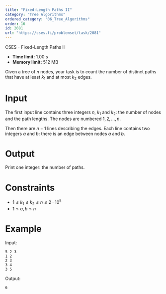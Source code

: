 ```yaml
---
title: "Fixed-Length Paths II"
category: "Tree Algorithms"
ordered_category: "06_Tree_Algorithms"
order: 16
id: 2081
url: "https://cses.fi/problemset/task/2081"
---
```


CSES - Fixed-Length Paths II

  * **Time limit:** 1.00 s
  * **Memory limit:** 512 MB

Given a tree of $n$ nodes, your task is to count the number of distinct paths
that have at least $k_1$ and at most $k_2$ edges.

# Input

The first input line contains three integers $n$, $k_1$ and $k_2$: the number
of nodes and the path lengths. The nodes are numbered $1,2,\ldots,n$.

Then there are $n-1$ lines describing the edges. Each line contains two
integers $a$ and $b$: there is an edge between nodes $a$ and $b$.

# Output

Print one integer: the number of paths.

# Constraints

  * $1 \le k_1 \le k_2 \le n \le 2 \cdot 10^5$
  * $1 \le a,b \le n$

# Example

Input:

    
    
    5 2 3
    1 2
    2 3
    3 4
    3 5
    

Output:

    
    
    6
    

